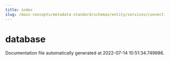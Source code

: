 ```yaml
---
title: index
slug: /main-concepts/metadata-standard/schemas/entity/services/connections/database
---
```


# database

Documentation file automatically generated at 2022-07-14 10:51:34.749986.
